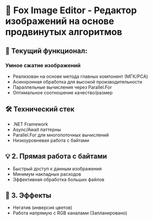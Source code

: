 # 🦊 Fox Image Editor - Редактор изображений на основе продвинутых алгоритмов

## 🌟 Текущий функционал:
### Умное сжатие изображений
- Реализован на основе метода главных компонент (МГК/PCA)
- Асинхронная обработка для высокой производительности
- Параллельные вычисления через Parallel.For
- Оптимальное соотношение качество/размер
  
## 🛠️ Технический стек
- .NET Framework
- Async/Await паттерны
- Parallel.For для многопоточных вычислений
- Низкоуровневая работа с байтами

  
## 💡 2. Прямая работа с байтами
- Быстрый доступ к данным изображения
- Минимум накладных расходов
- Эффективная обработка больших файлов
  
## 🎯 3. Эффекты 
- Негатив (инверсия цветов)
- Работа напрямую с RGB каналами (Запланировано)

